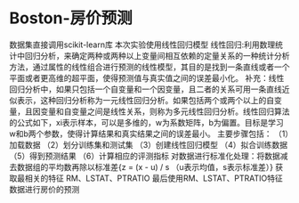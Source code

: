 # Boston-房价预测
数据集直接调用scikit-learn库
本次实验使用线性回归模型
线性回归:利用数理统计中回归分析，来确定两种或两种以上变量间相互依赖的定量关系的一种统计分析方法，通过属性的线性组合进行预测的线性模型，其目的是找到一条直线或者一个平面或者更高维的超平面，使得预测值与真实值之间的误差最小化。
补充：线性回归分析中，如果只包括一个自变量和一个因变量，且二者的关系可用一条直线近似表示，这种回归分析称为一元线性回归分析。如果包括两个或两个以上的自变量，且因变量和自变量之间是线性关系，则称为多元线性回归分析。线性回归算法的公式如下，xi表示样本，可以是多维的，w为系数矩阵，b为偏置。目标是学习w和b两个参数，使得计算结果和真实结果之间的误差最小。
主要步骤包括：
（1）加载数据
（2）划分训练集和测试集
（3）创建线性回归模型
（4）拟合训练数据
（5）得到预测结果
（6）计算相应的评测指标
对数据进行标准化处理：将数据减去数据组的平均数再除以标准差{z = (x - u) / s （u表示均值，s表示标准差）}
获取最相关的特征 RM、LSTAT、PTRATIO 
最后使用RM、LSTAT、PTRATIO特征数据进行房价的预测 
